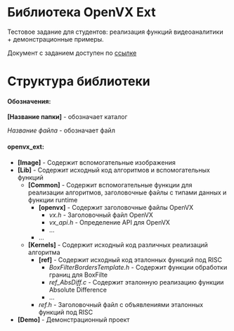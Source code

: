 # Библиотека OpenVX Ext

Тестовое задание для студентов: реализация функций видеоаналитики + демонстрационные примеры.

Документ с заданием доступен по [ссылке](https://docs.google.com/document/d/1yztFWw2nIPcCI1GFK2krgWXaroJ3zcYH5IqSwVhhDQ0)

# Структура библиотеки

#### Обозначения:
__[Название папки]__ - обозначает каталог

_Название файла_ - обозначает файл

#### openvx_ext:
* __[Image]__ - Содержит вспомогательные изображения
* __[Lib]__ - Содержит исходный код алгоритмов и вспомогательных функций
    * __[Common]__ - Содержит вспомогательные функции для реализации алгоритмов, заголовочные файлы с типами данных и функции runtime
        * __[openvx]__ - Содержит заголовочные файлы OpenVX
            * _vx.h_ - Заголовочный файл OpenVX
            * _vx\_api.h_ - Определение API для OpenVX
            * ...
        * ...
    * __[Kernels]__ - Содержит исходный код различных реализаций алгоритма
        * __[ref]__ - Содержит исходный код эталонных функций под RISC
            * _BoxFilterBordersTemplate.h_ - Содержит функции обработки границ для BoxFilte
            * _ref\_AbsDiff.c_ - Содержит эталонную реализацию функции Absolute Difference
            * ...
        * _ref.h_ - Заголовочный файл с объявлениями эталонных функций под RISC
* __[Demo]__ - Демонстрационный проект
